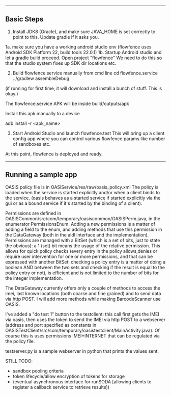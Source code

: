 -----------
Basic Steps
-----------

1. Install JDK8 (Oracle), and make sure JAVA_HOME is set correctly to point to this. Update gradle if it asks you.

1a. make sure you have a working android studio env (flowfence uses Android SDK Platform 22, build tools 22.0.1)
1b. Startup Android studio and let a gradle build proceed. Open project "flowfence"
We need to do this so that the studio system fixes up SDK dir locations etc.

2. Build flowfence.service manually from cmd line
cd flowfence.service
../gradlew assembleDebug

(if running for first time, it will download and install a bunch of stuff. This is okay.)

The flowfence.service APK will be inside build/outputs/apk

Install this apk manually to a device

adb install -r <apk_name>

3. Start Android Studio and launch flowfence.test
This will bring up a client config app where you can control various flowfence params like number of sandboxes etc.

At this point, flowfence is deployed and ready.


--------------------
Running a sample app
--------------------




OASIS policy file is in OASIService/res/raw/oasis_policy.xml
The policy is loaded when the service is started explicitly and/or when a client binds to the service. (oasis behaves as a started service if started explicitly via the gui or as a bound service if it's started by the binding of a client).

Permissions are defined in OASISCommon/src/com/temporary/oasiscommon/OASISPerm.java, in the enumerator PermissionsEnum. 
Adding a new permissions is a matter of adding a field to the enum, and adding methods that use this permission in the DataGateway (both in the aidl interface and the implementation).
Permissions are managed with a BitSet (which is a set of bits, just to state the obvious): a 1 (set) bit means the usage of the relative permission.
This allows for quick policy checks (every entry in the policy allows,denies or require user intervention for one or more permissions, and that can be expressed with another BitSet: checking a policy entry is a matter of doing a boolean AND between the two sets and checking if the result is equal to the policy entry or not), is efficient and is not limited to the number of bits for the integer implementation.

The DataGateway currently offers only a couple of methods to access the imei, last known locations (both coarse and fine grained) and to send data via http POST.
I will add more methods while making BarcodeScanner use OASIS.

I've added a "do test 1" button to the testclient: this call first gets the IMEI via oasis, then uses the token to send the IMEI via http POST to a webserver (address and port specified as constants in OASISTestClient/src/com/temporary/oasistestclient/MainActivity.java). Of course this is uses permissions IMEI+INTERNET that can be regulated via the policy file.

testserver.py is a sample webserver in python that prints the values sent.


STILL TODO:
 - sandbox pooling criteria
 - token lifecycle/allow encryption of tokens for storage
 - (eventual asynchronous interface for runSODA [allowing clients to register a callback service to retrieve results])
